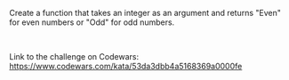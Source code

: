 Create a function that takes an integer as an argument and returns "Even" for even numbers or "Odd" for odd numbers.

<br>

Link to the challenge on Codewars:<br>
https://www.codewars.com/kata/53da3dbb4a5168369a0000fe
